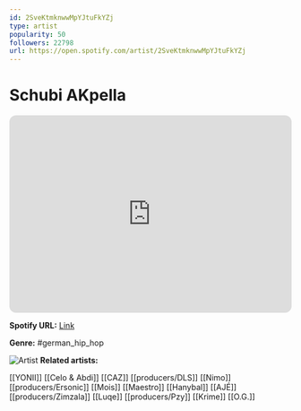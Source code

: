 ```yaml
---
id: 2SveKtmknwwMpYJtuFkYZj
type: artist
popularity: 50
followers: 22798
url: https://open.spotify.com/artist/2SveKtmknwwMpYJtuFkYZj
---
```

# Schubi AKpella

<iframe style="border-radius:12px" src="https://open.spotify.com/embed/artist/2SveKtmknwwMpYJtuFkYZj" width="100%" height="352" frameBorder="0" allowfullscreen="" allow="autoplay; clipboard-write; encrypted-media; fullscreen; picture-in-picture" loading="lazy"></iframe>

**Spotify URL:** [Link](https://open.spotify.com/artist/2SveKtmknwwMpYJtuFkYZj)

**Genre:**  #german_hip_hop

![Artist](https://i.scdn.co/image/ab6761610000e5eb31f54e8d5ad2126f28445cf1)
**Related artists:**

[[YONII]]
[[Celo & Abdi]]
[[CAZ]]
[[producers/DLS]]
[[Nimo]]
[[producers/Ersonic]]
[[Mois]]
[[Maestro]]
[[Hanybal]]
[[AJÉ]]
[[producers/Zimzala]]
[[Luqe]]
[[producers/Pzy]]
[[Krime]]
[[O.G.]]
